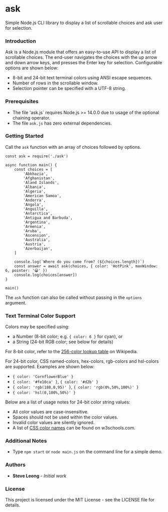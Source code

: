 # ask
Simple Node.js CLI library to display a list of scrollable choices and ask user for selection.

### Introduction
Ask is a Node.js module that offers an easy-to-use API to display a list of scrollable choices.
The end-user navigates the choices with the up arrow and down arrow keys, and presses the Enter
key for selection. Configurable options are shown below:
- 8-bit and 24-bit text terminal colors using ANSI escape sequences.
- Number of rows in the scrollable window.
- Selection pointer can be specified with a UTF-8 string.

### Prerequisites
- The file 'ask.js` requires Node.js >= 14.0.0 due to usage of the optional chaining operator.
- The file `ask.js` has zero external dependencies.

### Getting Started
Call the `ask` function with an array of choices followed by options.
```
const ask = require('./ask')

async function main() {
    const choices = [
        'Abkhazia',
        'Afghanistan',
        'Aland Islands',
        'Albania',
        'Algeria',
        'American Samoa',
        'Andorra',
        'Angola',
        'Anguilla',
        'Antarctica',
        'Antigua and Barbuda',
        'Argentina',
        'Armenia',
        'Aruba',
        'Ascension',
        'Australia',
        'Austria',
        'Azerbaijan',
    ]

    console.log(`Where do you come from? (${choices.length})`)
    const answer = await ask(choices, { color: 'HotPink', maxWindow: 6, pointer: '😀' })
    console.log(choices[answer])
}

main()
```

The `ask` function can also be called without passing in the `options` argument.

### Text Terminal Color Support
Colors may be specified using:
- a Number (8-bit color; e.g. `{ color: 6 }` for cyan), or
- a String (24-bit RGB color; see below for details)

For 8-bit color, refer to the [256-color lookup table](https://en.wikipedia.org/wiki/ANSI_escape_code#8-bit)
on Wikipedia.

For 24-bit color, CSS named-colors, hex-colors, rgb-colors and hsl-colors are supported.
Examples are shown below:
- `{ color: 'CornflowerBlue' }`
- `{ color: '#fe10ca' }`, `{ color: '#d2b' }`
- `{ color: 'rgb(188,0,95)' }`, `{ color: 'rgb(0%,50%,100%)' }`
- `{ color: 'hsl(0,100%,50%)' }`

Below are a list of usage notes for 24-bit color string values:
- All color values are case-insensitive.
- Spaces should not be used within the color values.
- Invalid color values are silently ignored.
- A list of [CSS color names](https://www.w3schools.com/cssref/css_colors.asp) can be found on w3schools.com.

### Additional Notes
- Type `npm start` or `node main.js` on the command line for a simple demo.

### Authors
* **Steve Leong** - *Initial work*

### License
This project is licensed under the MIT License - see the LICENSE file for details.
